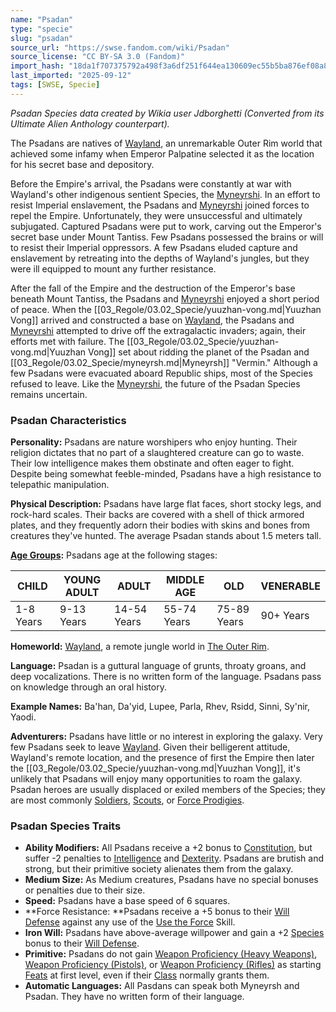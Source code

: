 ```yaml
---
name: "Psadan"
type: "specie"
slug: "psadan"
source_url: "https://swse.fandom.com/wiki/Psadan"
source_license: "CC BY-SA 3.0 (Fandom)"
import_hash: "18da1f707375792a498f3a6df251f644ea130609ec55b5ba876ef08a8c7e7925"
last_imported: "2025-09-12"
tags: [SWSE, Specie]
---
```

*Psadan Species data created by Wikia user Jdborghetti (Converted from its Ultimate Alien Anthology counterpart).*

The Psadans are natives of [Wayland](https://swse.fandom.com/wiki/Wayland), an unremarkable Outer Rim world that achieved some infamy when Emperor Palpatine selected it as the location for his secret base and depository.

Before the Empire's arrival, the Psadans were constantly at war with Wayland's other indigenous sentient Species, the [Myneyrshi](https://swse.fandom.com/wiki/Myneyrshi). In an effort to resist Imperial enslavement, the Psadans and [Myneyrshi](https://swse.fandom.com/wiki/Myneyrshi) joined forces to repel the Empire. Unfortunately, they were unsuccessful and ultimately subjugated. Captured Psadans were put to work, carving out the Emperor's secret base under Mount Tantiss. Few Psadans possessed the brains or will to resist their Imperial oppressors. A few Psadans eluded capture and enslavement by retreating into the depths of Wayland's jungles, but they were ill equipped to mount any further resistance.

After the fall of the Empire and the destruction of the Emperor's base beneath Mount Tantiss, the Psadans and [Myneyrshi](https://swse.fandom.com/wiki/Myneyrshi) enjoyed a short period of peace. When the [[03_Regole/03.02_Specie/yuuzhan-vong.md|Yuuzhan Vong]] arrived and constructed a base on [Wayland](https://swse.fandom.com/wiki/Wayland), the Psadans and [Myneyrshi](https://swse.fandom.com/wiki/Myneyrshi) attempted to drive off the extragalactic invaders; again, their efforts met with failure. The [[03_Regole/03.02_Specie/yuuzhan-vong.md|Yuuzhan Vong]] set about ridding the planet of the Psadan and [[03_Regole/03.02_Specie/myneyrsh.md|Myneyrsh]] "Vermin." Although a few Psadans were evacuated aboard Republic ships, most of the Species refused to leave. Like the [Myneyrshi](https://swse.fandom.com/wiki/Myneyrshi), the future of the Psadan Species remains uncertain.

### Psadan Characteristics
**Personality:** Psadans are nature worshipers who enjoy hunting. Their religion dictates that no part of a slaughtered creature can go to waste. Their low intelligence makes them obstinate and often eager to fight. Despite being somewhat feeble-minded, Psadans have a high resistance to telepathic manipulation.

**Physical Description:** Psadans have large flat faces, short stocky legs, and rock-hard scales. Their backs are covered with a shell of thick armored plates, and they frequently adorn their bodies with skins and bones from creatures they've hunted. The average Psadan stands about 1.5 meters tall.

**[Age Groups](https://swse.fandom.com/wiki/Age_Groups):** Psadans age at the following stages:

| CHILD | YOUNG ADULT | ADULT | MIDDLE AGE | OLD | VENERABLE |
| --- | --- | --- | --- | --- | --- |
| 1-8 Years | 9-13 Years | 14-54 Years | 55-74 Years | 75-89 Years | 90+ Years |

**Homeworld:** [Wayland](https://swse.fandom.com/wiki/Wayland), a remote jungle world in [The Outer Rim](https://swse.fandom.com/wiki/The_Outer_Rim).

**Language:** Psadan is a guttural language of grunts, throaty groans, and deep vocalizations. There is no written form of the language. Psadans pass on knowledge through an oral history.

**Example Names:** Ba'han, Da'yid, Lupee, Parla, Rhev, Rsidd, Sinni, Sy'nir, Yaodi.

**Adventurers:** Psadans have little or no interest in exploring the galaxy. Very few Psadans seek to leave [Wayland](https://swse.fandom.com/wiki/Wayland). Given their belligerent attitude, Wayland's remote location, and the presence of first the Empire then later the [[03_Regole/03.02_Specie/yuuzhan-vong.md|Yuuzhan Vong]], it's unlikely that Psadans will enjoy many opportunities to roam the galaxy. Psadan heroes are usually displaced or exiled members of the Species; they are most commonly [Soldiers](https://swse.fandom.com/wiki/Soldiers), [Scouts](https://swse.fandom.com/wiki/Scout), or [Force Prodigies](https://swse.fandom.com/wiki/Force_Prodigy).

### Psadan Species Traits
- **Ability Modifiers:** All Psadans receive a +2 bonus to [Constitution](https://swse.fandom.com/wiki/Constitution), but suffer -2 penalties to [Intelligence](https://swse.fandom.com/wiki/Intelligence) and [Dexterity](https://swse.fandom.com/wiki/Dexterity). Psadans are brutish and strong, but their primitive society alienates them from the galaxy.
- **Medium Size:** As Medium creatures, Psadans have no special bonuses or penalties due to their size.
- **Speed:** Psadans have a base speed of 6 squares.
- **Force Resistance: **Psadans receive a +5 bonus to their [Will Defense](https://swse.fandom.com/wiki/Will_Defense) against any use of the [Use the Force](https://swse.fandom.com/wiki/Use_the_Force) Skill.
- **Iron Will:** Psadans have above-average willpower and gain a +2 [Species](https://swse.fandom.com/wiki/Species) bonus to their [Will Defense](https://swse.fandom.com/wiki/Will_Defense).
- **Primitive:** Psadans do not gain [Weapon Proficiency (Heavy Weapons)](https://swse.fandom.com/wiki/Weapon_Proficiency_(Heavy_Weapons)), [Weapon Proficiency (Pistols)](https://swse.fandom.com/wiki/Weapon_Proficiency_(Pistols)), or [Weapon Proficiency (Rifles)](https://swse.fandom.com/wiki/Weapon_Proficiency_(Rifles)) as starting [Feats](https://swse.fandom.com/wiki/Feats) at first level, even if their [Class](https://swse.fandom.com/wiki/Classes) normally grants them.
- **Automatic Languages:** All Pasdans can speak both Myneyrsh and Psadan. They have no written form of their language.